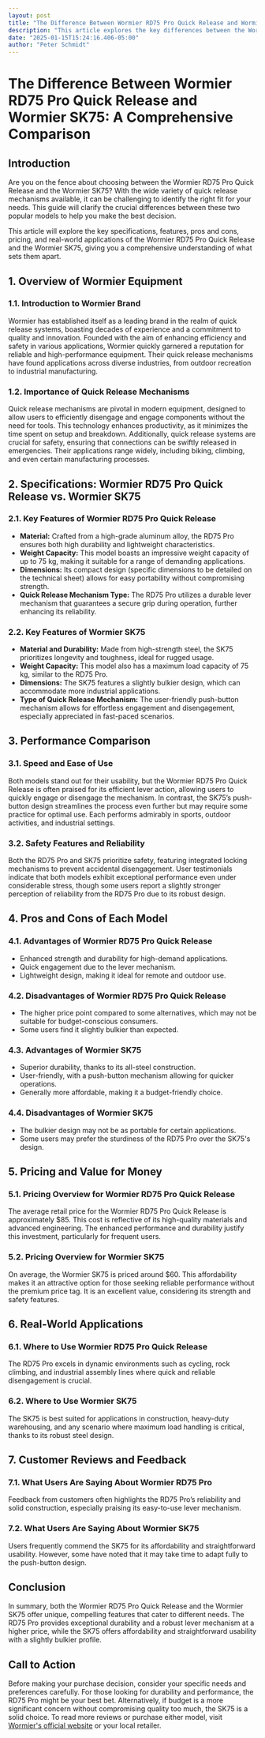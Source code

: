 ```yaml
---
layout: post
title: "The Difference Between Wormier RD75 Pro Quick Release and Wormier SK75: A Comprehensive Comparison"
description: "This article explores the key differences between the Wormier RD75 Pro Quick Release and the Wormier SK75, including specifications, features, pros and cons, and applications to help you make an informed decision."
date: "2025-01-15T15:24:16.406-05:00"
author: "Peter Schmidt"
---
```

# The Difference Between Wormier RD75 Pro Quick Release and Wormier SK75: A Comprehensive Comparison

## Introduction
Are you on the fence about choosing between the Wormier RD75 Pro Quick Release and the Wormier SK75? With the wide variety of quick release mechanisms available, it can be challenging to identify the right fit for your needs. This guide will clarify the crucial differences between these two popular models to help you make the best decision.

This article will explore the key specifications, features, pros and cons, pricing, and real-world applications of the Wormier RD75 Pro Quick Release and the Wormier SK75, giving you a comprehensive understanding of what sets them apart. 

## 1. Overview of Wormier Equipment

### 1.1. Introduction to Wormier Brand
Wormier has established itself as a leading brand in the realm of quick release systems, boasting decades of experience and a commitment to quality and innovation. Founded with the aim of enhancing efficiency and safety in various applications, Wormier quickly garnered a reputation for reliable and high-performance equipment. Their quick release mechanisms have found applications across diverse industries, from outdoor recreation to industrial manufacturing.

### 1.2. Importance of Quick Release Mechanisms
Quick release mechanisms are pivotal in modern equipment, designed to allow users to efficiently disengage and engage components without the need for tools. This technology enhances productivity, as it minimizes the time spent on setup and breakdown. Additionally, quick release systems are crucial for safety, ensuring that connections can be swiftly released in emergencies. Their applications range widely, including biking, climbing, and even certain manufacturing processes.

## 2. Specifications: Wormier RD75 Pro Quick Release vs. Wormier SK75

### 2.1. Key Features of Wormier RD75 Pro Quick Release
- **Material:** Crafted from a high-grade aluminum alloy, the RD75 Pro ensures both high durability and lightweight characteristics.
- **Weight Capacity:** This model boasts an impressive weight capacity of up to 75 kg, making it suitable for a range of demanding applications.
- **Dimensions:** Its compact design (specific dimensions to be detailed on the technical sheet) allows for easy portability without compromising strength.
- **Quick Release Mechanism Type:** The RD75 Pro utilizes a durable lever mechanism that guarantees a secure grip during operation, further enhancing its reliability.

### 2.2. Key Features of Wormier SK75
- **Material and Durability:** Made from high-strength steel, the SK75 prioritizes longevity and toughness, ideal for rugged usage.
- **Weight Capacity:** This model also has a maximum load capacity of 75 kg, similar to the RD75 Pro.
- **Dimensions:** The SK75 features a slightly bulkier design, which can accommodate more industrial applications.
- **Type of Quick Release Mechanism:** The user-friendly push-button mechanism allows for effortless engagement and disengagement, especially appreciated in fast-paced scenarios.

## 3. Performance Comparison

### 3.1. Speed and Ease of Use
Both models stand out for their usability, but the Wormier RD75 Pro Quick Release is often praised for its efficient lever action, allowing users to quickly engage or disengage the mechanism. In contrast, the SK75’s push-button design streamlines the process even further but may require some practice for optimal use. Each performs admirably in sports, outdoor activities, and industrial settings.

### 3.2. Safety Features and Reliability
Both the RD75 Pro and SK75 prioritize safety, featuring integrated locking mechanisms to prevent accidental disengagement. User testimonials indicate that both models exhibit exceptional performance even under considerable stress, though some users report a slightly stronger perception of reliability from the RD75 Pro due to its robust design.

## 4. Pros and Cons of Each Model

### 4.1. Advantages of Wormier RD75 Pro Quick Release
- Enhanced strength and durability for high-demand applications.
- Quick engagement due to the lever mechanism.
- Lightweight design, making it ideal for remote and outdoor use.

### 4.2. Disadvantages of Wormier RD75 Pro Quick Release
- The higher price point compared to some alternatives, which may not be suitable for budget-conscious consumers.
- Some users find it slightly bulkier than expected.

### 4.3. Advantages of Wormier SK75
- Superior durability, thanks to its all-steel construction.
- User-friendly, with a push-button mechanism allowing for quicker operations.
- Generally more affordable, making it a budget-friendly choice.

### 4.4. Disadvantages of Wormier SK75
- The bulkier design may not be as portable for certain applications.
- Some users may prefer the sturdiness of the RD75 Pro over the SK75's design.

## 5. Pricing and Value for Money

### 5.1. Pricing Overview for Wormier RD75 Pro Quick Release
The average retail price for the Wormier RD75 Pro Quick Release is approximately $85. This cost is reflective of its high-quality materials and advanced engineering. The enhanced performance and durability justify this investment, particularly for frequent users.

### 5.2. Pricing Overview for Wormier SK75
On average, the Wormier SK75 is priced around $60. This affordability makes it an attractive option for those seeking reliable performance without the premium price tag. It is an excellent value, considering its strength and safety features.

## 6. Real-World Applications

### 6.1. Where to Use Wormier RD75 Pro Quick Release
The RD75 Pro excels in dynamic environments such as cycling, rock climbing, and industrial assembly lines where quick and reliable disengagement is crucial.

### 6.2. Where to Use Wormier SK75
The SK75 is best suited for applications in construction, heavy-duty warehousing, and any scenario where maximum load handling is critical, thanks to its robust steel design.

## 7. Customer Reviews and Feedback

### 7.1. What Users Are Saying About Wormier RD75 Pro
Feedback from customers often highlights the RD75 Pro’s reliability and solid construction, especially praising its easy-to-use lever mechanism.

### 7.2. What Users Are Saying About Wormier SK75
Users frequently commend the SK75 for its affordability and straightforward usability. However, some have noted that it may take time to adapt fully to the push-button design.

## Conclusion
In summary, both the Wormier RD75 Pro Quick Release and the Wormier SK75 offer unique, compelling features that cater to different needs. The RD75 Pro provides exceptional durability and a robust lever mechanism at a higher price, while the SK75 offers affordability and straightforward usability with a slightly bulkier profile.

## Call to Action
Before making your purchase decision, consider your specific needs and preferences carefully. For those looking for durability and performance, the RD75 Pro might be your best bet. Alternatively, if budget is a more significant concern without compromising quality too much, the SK75 is a solid choice. To read more reviews or purchase either model, visit [Wormier's official website](#) or your local retailer.